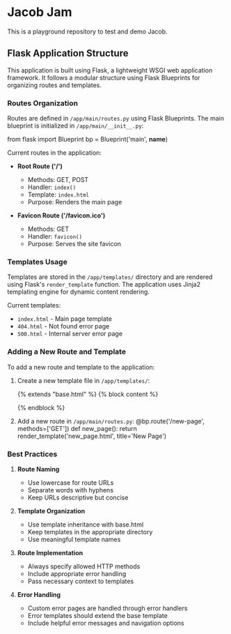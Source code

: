 # Jacob Jam
This is a playground repository to test and demo Jacob.

## Flask Application Structure

This application is built using Flask, a lightweight WSGI web application framework. It follows a modular structure using Flask Blueprints for organizing routes and templates.

### Routes Organization

Routes are defined in `/app/main/routes.py` using Flask Blueprints. The main blueprint is initialized in `/app/main/__init__.py`:

from flask import Blueprint
bp = Blueprint('main', __name__)

Current routes in the application:

- **Root Route ('/')**
  - Methods: GET, POST
  - Handler: `index()`
  - Template: `index.html`
  - Purpose: Renders the main page

- **Favicon Route ('/favicon.ico')**
  - Methods: GET
  - Handler: `favicon()`
  - Purpose: Serves the site favicon

### Templates Usage

Templates are stored in the `/app/templates/` directory and are rendered using Flask's `render_template` function. The application uses Jinja2 templating engine for dynamic content rendering.

Current templates:
- `index.html` - Main page template
- `404.html` - Not found error page
- `500.html` - Internal server error page

### Adding a New Route and Template

To add a new route and template to the application:

1. Create a new template file in `/app/templates/`:
   <!-- /app/templates/new_page.html -->
   {% extends "base.html" %}
   {% block content %}
     <!-- Your template content here -->
   {% endblock %}

2. Add a new route in `/app/main/routes.py`:
   @bp.route('/new-page', methods=['GET'])
   def new_page():
       return render_template('new_page.html', title='New Page')

### Best Practices

1. **Route Naming**
   - Use lowercase for route URLs
   - Separate words with hyphens
   - Keep URLs descriptive but concise

2. **Template Organization**
   - Use template inheritance with base.html
   - Keep templates in the appropriate directory
   - Use meaningful template names

3. **Route Implementation**
   - Always specify allowed HTTP methods
   - Include appropriate error handling
   - Pass necessary context to templates

4. **Error Handling**
   - Custom error pages are handled through error handlers
   - Error templates should extend the base template
   - Include helpful error messages and navigation options